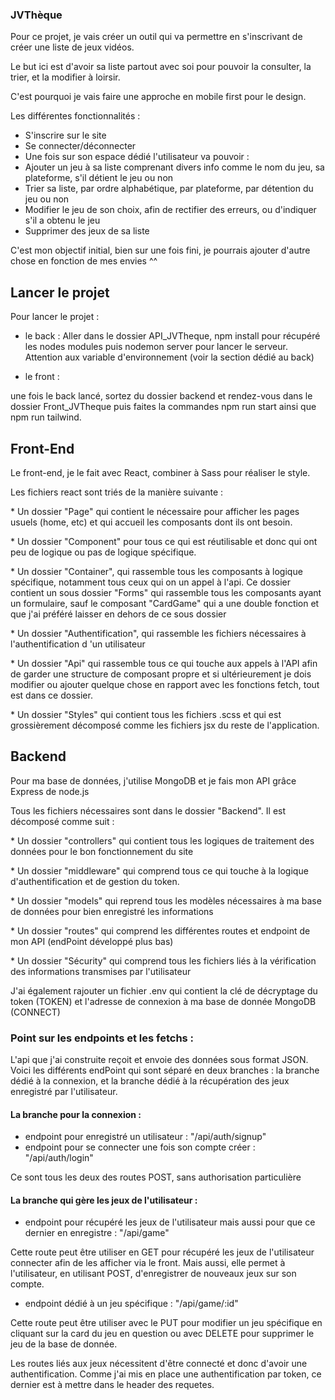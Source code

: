 ### JVThèque

Pour ce projet, je vais créer un outil qui va permettre en s'inscrivant de créer une liste de jeux vidéos.

Le but ici est d'avoir sa liste partout avec soi pour pouvoir la consulter, la trier, et la modifier à loirsir.

C'est pourquoi je vais faire une approche en mobile first pour le design.

Les différentes fonctionnalités :

- S'inscrire sur le site
- Se connecter/déconnecter
- Une fois sur son espace dédié l'utilisateur va pouvoir :
- Ajouter un jeu à sa liste comprenant divers info comme le nom du jeu, sa plateforme, s'il détient le jeu ou non
- Trier sa liste, par ordre alphabétique, par plateforme, par détention du jeu ou non
- Modifier le jeu de son choix, afin de rectifier des erreurs, ou d'indiquer s'il a obtenu le jeu
- Supprimer des jeux de sa liste

C'est mon objectif initial, bien sur une fois fini, je pourrais ajouter d'autre chose en fonction de mes envies ^^

## Lancer le projet

Pour lancer le projet :

- le back :
  Aller dans le dossier API_JVTheque, npm install pour récupéré les nodes modules
  puis nodemon server pour lancer le serveur.
  Attention aux variable d'environnement (voir la section dédié au back)

- le front :

une fois le back lancé, sortez du dossier backend et rendez-vous dans le dossier Front_JVTheque puis faites la commandes npm run start ainsi que npm run tailwind.

## Front-End

Le front-end, je le fait avec React, combiner à Sass pour réaliser le style.

Les fichiers react sont triés de la manière suivante :

\* Un dossier "Page" qui contient le nécessaire pour afficher les pages usuels (home, etc) et qui accueil les composants dont ils ont besoin.

\* Un dossier "Component" pour tous ce qui est réutilisable et donc qui ont peu de logique ou pas de logique spécifique.

\* Un dossier "Container", qui rassemble tous les composants à logique spécifique, notamment tous ceux qui on un appel à l'api. Ce dossier contient un sous dossier "Forms" qui rassemble tous les composants ayant un formulaire, sauf le composant "CardGame" qui a une double fonction et que j'ai préféré laisser en dehors de ce sous dossier

\* Un dossier "Authentification", qui rassemble les fichiers nécessaires à l'authentification d 'un utilisateur

\* Un dossier "Api" qui rassemble tous ce qui touche aux appels à l'API afin de garder une structure de composant propre et si ultérieurement je dois modifier ou ajouter quelque chose en rapport avec les fonctions fetch, tout est dans ce dossier.

\* Un dossier "Styles" qui contient tous les fichiers .scss et qui est grossièrement décomposé comme les fichiers jsx du reste de l'application.

## Backend

Pour ma base de données, j'utilise MongoDB et je fais mon API grâce Express de node.js

Tous les fichiers nécessaires sont dans le dossier "Backend". Il est décomposé comme suit :

\* Un dossier "controllers" qui contient tous les logiques de traitement des données pour le bon fonctionnement du site

\* Un dossier "middleware" qui comprend tous ce qui touche à la logique d'authentification et de gestion du token.

\* Un dossier "models" qui reprend tous les modèles nécessaires à ma base de données pour bien enregistré les informations

\* Un dossier "routes" qui comprend les différentes routes et endpoint de mon API (endPoint développé plus bas)

\* Un dossier "Sécurity" qui comprend tous les fichiers liés à la vérification des informations transmises par l'utilisateur

J'ai également rajouter un fichier .env qui contient la clé de décryptage du token (TOKEN) et l'adresse de connexion à ma base de donnée MongoDB (CONNECT)

### Point sur les endpoints et les fetchs :

L'api que j'ai construite reçoit et envoie des données sous format JSON.
Voici les différents endPoint qui sont séparé en deux branches : la branche dédié à la connexion, et la branche dédié à la récupération des jeux enregistré par l'utilisateur.

#### La branche pour la connexion :

- endpoint pour enregistré un utilisateur : "/api/auth/signup"
- endpoint pour se connecter une fois son compte créer : "/api/auth/login"

Ce sont tous les deux des routes POST, sans authorisation particulière

#### La branche qui gère les jeux de l'utilisateur :

- endpoint pour récupéré les jeux de l'utilisateur mais aussi pour que ce dernier en enregistre : "/api/game"

Cette route peut être utiliser en GET pour récupéré les jeux de l'utilisateur connecter afin de les afficher via le front.
Mais aussi, elle permet à l'utilisateur, en utilisant POST, d'enregistrer de nouveaux jeux sur son compte.

- endpoint dédié à un jeu spécifique : "/api/game/:id"

Cette route peut être utiliser avec le PUT pour modifier un jeu spécifique en cliquant sur la card du jeu en question ou avec DELETE pour supprimer le jeu de la base de donnée.

Les routes liés aux jeux nécessitent d'être connecté et donc d'avoir une authentification. Comme j'ai mis en place une authentification par token, ce dernier est à mettre dans le header des requetes.
